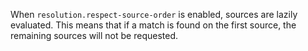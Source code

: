 When `resolution.respect-source-order` is enabled, sources are lazily evaluated. This means that if a match is found on the first source, the remaining sources will not be requested.
